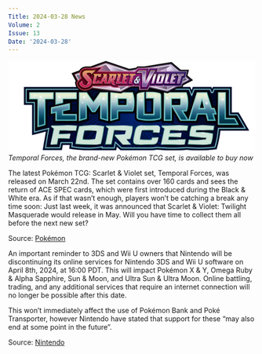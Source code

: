 ```yaml
---
Title: 2024-03-28 News
Volume: 2
Issue: 13
Date: '2024-03-28'
---
```



[![Temporal Forces, the brand-new Pokémon TCG set, is available to buy now](/web/images/temporal-forces-the-brand-new-pokemon-tcg-set-is-available-to-buy-now.png)](/web/images/temporal-forces-the-brand-new-pokemon-tcg-set-is-available-to-buy-now.png)*Temporal Forces, the brand-new Pokémon TCG set, is available to buy now*



The latest Pokémon TCG: Scarlet & Violet set, Temporal Forces, was released on March 22nd. The set contains over 160 cards and sees the return of ACE SPEC cards, which were first introduced during the Black & White era. As if that wasn’t enough, players won’t be catching a break any time soon: Just last week, it was announced that Scarlet & Violet: Twilight Masquerade would release in May. Will you have time to collect them all before the next new set?

Source: [Pokémon](https://tcg.pokemon.com/en-us/expansions/temporal-forces/)

An important reminder to 3DS and Wii U owners that Nintendo will be discontinuing its online services for Nintendo 3DS and Wii U software on April 8th, 2024, at 16:00 PDT. This will impact Pokémon X & Y, Omega Ruby & Alpha Sapphire, Sun & Moon, and Ultra Sun & Ultra Moon. Online battling, trading, and any additional services that require an internet connection will no longer be possible after this date.

This won’t immediately affect the use of Pokémon Bank and Poké Transporter, however Nintendo have stated that support for these “may also end at some point in the future”.

Source: [Nintendo](https://en-americas-support.nintendo.com/app/answers/detail/a_id/63227/~/announcement-of-discontinuation-of-online-services-for-nintendo-3ds-and-wii-u#s1q2)